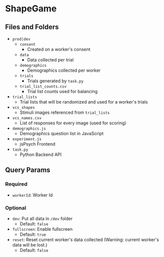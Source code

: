 # ShapeGame

## Files and Folders

- `prod|dev`
  - `consent`
    - Created on a worker's consent
  - `data`
    - Data collected per trial
  - `demographics`
    - Demographics collected per worker
  - `trials`
    - Trials generated by `task.py`
  - `trial_list_counts.csv`
    - Trial list counts used for balancing
- `trial_lists`
  - Trial lists that will be randomized and used for a worker's trials
- `vcs_shapes`
  - Stimuli images referenced from `trial_lists`
- `vcs_names.csv`
  - List of responses for every image (used for scoring)
- `demographics.js`
  - Demographics question list in JavaScript
- `experiment.js`
  - jsPsych Frontend
- `task.py`
  - Python Backend API

## Query Params

### Required

- `workerId`: Worker Id

### Optional

- `dev`: Put all data in `/dev` folder
  - Default: `false`
- `fullscreen`: Enable fullscreen
  - Default: `true`
- `reset`: Reset current worker's data collected (Warning: current worker's data will be lost.)
  - Default: `false`

